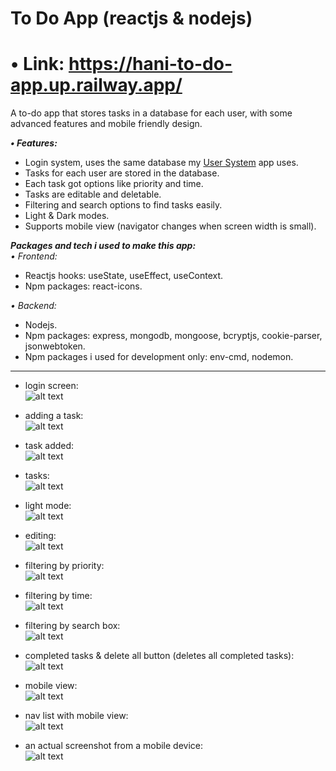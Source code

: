 # To Do App (reactjs & nodejs)   

# • Link: https://hani-to-do-app.up.railway.app/   

A to-do app that stores tasks in a database for each user, with some advanced features and mobile friendly design.   

***• Features:***   
- Login system, uses the same database my [User System](https://github.com/Hani-ALHamad/react-node-user-system) app uses.
- Tasks for each user are stored in the database.
- Each task got options like priority and time.
- Tasks are editable and deletable.
- Filtering and search options to find tasks easily.
- Light & Dark modes.
- Supports mobile view (navigator changes when screen width is small). 

***Packages and tech i used to make this app:***   
*• Frontend:*   
- Reactjs hooks: useState, useEffect, useContext.   
- Npm packages: react-icons.

*• Backend:*   
- Nodejs.   
- Npm packages: express, mongodb, mongoose, bcryptjs, cookie-parser, jsonwebtoken.   
- Npm packages i used for development only:  env-cmd, nodemon.   
   
---

- login screen:   
![alt text](https://raw.githubusercontent.com/Hani-ALHamad/react-node-to-do-app/main/signIn.jpg)

- adding a task:   
![alt text](https://raw.githubusercontent.com/Hani-ALHamad/react-node-to-do-app/main/add_task.png)

- task added:   
![alt text](https://raw.githubusercontent.com/Hani-ALHamad/react-node-to-do-app/main/task_added.png)

- tasks:   
![alt text](https://raw.githubusercontent.com/Hani-ALHamad/react-node-to-do-app/main/many_tasks.png)

- light mode:   
![alt text](https://raw.githubusercontent.com/Hani-ALHamad/react-node-to-do-app/main/light_mode.png)

- editing:   
![alt text](https://raw.githubusercontent.com/Hani-ALHamad/react-node-to-do-app/main/editing.png)

- filtering by priority:   
![alt text](https://raw.githubusercontent.com/Hani-ALHamad/react-node-to-do-app/main/filtering_priority.png)

- filtering by time:   
![alt text](https://raw.githubusercontent.com/Hani-ALHamad/react-node-to-do-app/main/filtering_time.png)

- filtering by search box:   
![alt text](https://raw.githubusercontent.com/Hani-ALHamad/react-node-to-do-app/main/using%20search.png)

- completed tasks & delete all button (deletes all completed tasks):   
![alt text](https://raw.githubusercontent.com/Hani-ALHamad/react-node-to-do-app/main/completed.png)

- mobile view:   
![alt text](https://raw.githubusercontent.com/Hani-ALHamad/react-node-to-do-app/main/mobile_view.png)

- nav list with mobile view:   
![alt text](https://raw.githubusercontent.com/Hani-ALHamad/react-node-to-do-app/main/mobile_view2.png)

- an actual screenshot from a mobile device:   
![alt text](https://raw.githubusercontent.com/Hani-ALHamad/react-node-to-do-app/main/mobile_view3.jpg)









